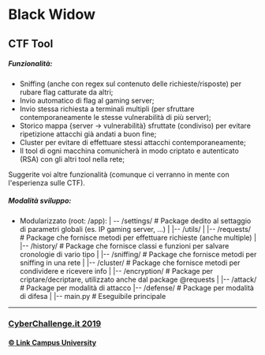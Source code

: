 # Black Widow
## CTF Tool

##### Funzionalità:
 - Sniffing (anche con regex sul contenuto delle richieste/risposte) per rubare flag catturate da altri;
 - Invio automatico di flag al gaming server;
 - Invio stessa richiesta a terminali multipli (per sfruttare contemporaneamente le stesse vulnerabilità di più server);
 - Storico mappa {server -> vulnerabilità} sfruttate (condiviso) per evitare ripetizione attacchi già andati a buon fine;
 - Cluster per evitare di effettuare stessi attacchi contemporaneamente;
 - Il tool di ogni macchina comunicherà in modo criptato e autenticato (RSA) con gli altri tool nella rete;

Suggerite voi altre funzionalità (comunque ci verranno in mente con l'esperienza sulle CTF).

##### Modalità sviluppo:
 - Modularizzato (root: /app):
        |
        -- /settings/      # Package dedito al settaggio di parametri globali (es. IP gaming server, ...)
        |
        |-- /utils/
        |      |-- /requests/      # Package che fornisce metodi per effettuare richieste (anche multiple)
        |      |-- /history/       # Package che fornisce classi e funzioni per salvare cronologie di vario tipo
        |      |-- /sniffing/      # Package che fornisce metodi per sniffing in una rete
        |      |-- /cluster/       # Package che fornisce metodi per condividere e ricevere info
        |      |-- /encryption/    # Package per criptare/decriptare, utilizzato anche dal package @requests
        |
        |-- /attack/        # Package per modalità di attacco
        |-- /defense/       # Package per modalità di difesa
        |
        |-- main.py         # Eseguibile principale

<hr/>

### [CyberChallenge.it 2019](https://www.cyberchallenge.it)
#### [© Link Campus University](https://www.unilink.it)

